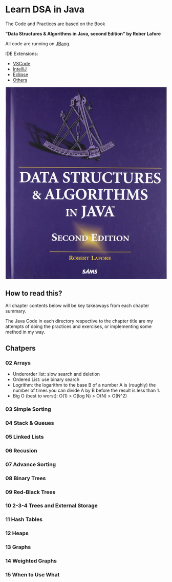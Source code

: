 # Learn DSA in Java

The Code and Practices are based on the Book

**"Data Structures & Algorithms in Java, second Edition" by Rober Lafore**

All code are running on [JBang](https://www.jbang.dev).

IDE Extensions:

- [VSCode](https://marketplace.visualstudio.com/items?itemName=jbangdev.jbang-vscode)
- [IntelliJ](https://plugins.jetbrains.com/plugin/18257-jbang)
- [Eclipse](https://marketplace.eclipse.org/content/jbang-eclipse-integration)
- [Others](https://www.jbang.dev/ide/)

![DSA in Java](book_cover.png)

## How to read this?

All chapter contents below will be key takeaways from each chapter summary.

The Java Code in each directory respective to the chapter title are my attempts of doing the practices and exercises, or implementing some method in my way.

## Chatpers

### 02 Arrays

- Underorder list: slow search and deletion
- Ordered List: use binary search
- Logrithm: the logarithm to the base B of a number A is (roughly) the number of times you can divide A by B before the result is less than 1.
- Big O (best to worst): O(1) > O(log N) > O(N) > O(N^2)

### 03 Simple Sorting

### 04 Stack & Queues

### 05 Linked Lists

### 06 Recusion

### 07 Advance Sorting

### 08 Binary Trees

### 09 Red-Black Trees

### 10 2-3-4 Trees and External Storage

### 11 Hash Tables

### 12 Heaps

### 13 Graphs

### 14 Weighted Graphs

### 15 When to Use What
